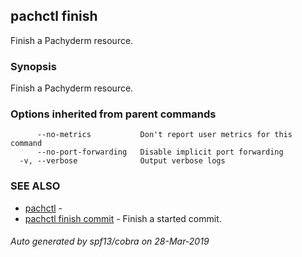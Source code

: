 ## pachctl finish

Finish a Pachyderm resource.

### Synopsis


Finish a Pachyderm resource.

### Options inherited from parent commands

```
      --no-metrics           Don't report user metrics for this command
      --no-port-forwarding   Disable implicit port forwarding
  -v, --verbose              Output verbose logs
```

### SEE ALSO
* [pachctl](pachctl.md)	 - 
* [pachctl finish commit](pachctl_finish_commit.md)	 - Finish a started commit.

###### Auto generated by spf13/cobra on 28-Mar-2019
